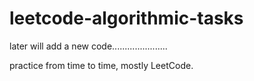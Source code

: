 # leetcode-algorithmic-tasks

later will add a new code......................

practice from time to time,
mostly LeetCode.


